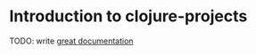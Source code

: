 # Introduction to clojure-projects

TODO: write [great documentation](http://jacobian.org/writing/what-to-write/)
